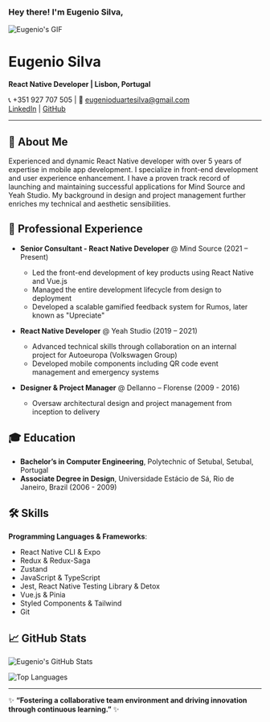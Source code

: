 ### Hey there! I'm Eugenio Silva,

![Eugenio's GIF](https://i.giphy.com/QMHoU66sBXqqLqYvGO.webp)

# Eugenio Silva

**React Native Developer | Lisbon, Portugal**

📞 +351 927 707 505 | 📧 eugenioduartesilva@gmail.com  
[LinkedIn](https://www.linkedin.com/in/eugenioduartesilva) | [GitHub](https://github.com/seu-usuario-github) 

---

## 👋 About Me

Experienced and dynamic React Native developer with over 5 years of expertise in mobile app development. 
I specialize in front-end development and user experience enhancement. 
I have a proven track record of launching and maintaining successful applications for Mind Source and Yeah Studio. 
My background in design and project management further enriches my technical and aesthetic sensibilities.

## 💼 Professional Experience

- **Senior Consultant - React Native Developer** @ Mind Source (2021 – Present)
  - Led the front-end development of key products using React Native and Vue.js
  - Managed the entire development lifecycle from design to deployment
  - Developed a scalable gamified feedback system for Rumos, later known as "Upreciate"
  
- **React Native Developer** @ Yeah Studio (2019 – 2021)
  - Advanced technical skills through collaboration on an internal project for Autoeuropa (Volkswagen Group)
  - Developed mobile components including QR code event management and emergency systems
  
- **Designer & Project Manager** @ Dellanno – Florense (2009 - 2016)
  - Oversaw architectural design and project management from inception to delivery

## 🎓 Education

- **Bachelor’s in Computer Engineering**, Polytechnic of Setubal, Setubal, Portugal
- **Associate Degree in Design**, Universidade Estácio de Sá, Rio de Janeiro, Brazil (2006 - 2009)

## 🛠️ Skills

**Programming Languages & Frameworks**:
- React Native CLI & Expo
- Redux & Redux-Saga
- Zustand
- JavaScript & TypeScript
- Jest, React Native Testing Library & Detox
- Vue.js & Pinia
- Styled Components & Tailwind
- Git

## 📈 GitHub Stats

![Eugenio's GitHub Stats](https://github-readme-stats.vercel.app/api?username=eugenioduarte&show_icons=true&theme=radical)

![Top Languages](https://github-readme-stats.vercel.app/api/top-langs/?username=eugenioduarte&layout=compact&theme=radical)

---

✨ **“Fostering a collaborative team environment and driving innovation through continuous learning.”** ✨

